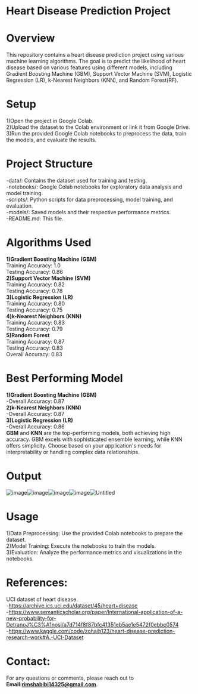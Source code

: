# Heart Disease Prediction Project
# Overview
This repository contains a heart disease prediction project using various machine learning algorithms. The goal is to predict the likelihood of heart disease based on various features using different models, including Gradient Boosting Machine (GBM), Support Vector Machine (SVM), Logistic Regression (LR), k-Nearest Neighbors (KNN), and Random Forest(RF).
# Setup
1)Open the project in Google Colab.<br>
2)Upload the dataset to the Colab environment or link it from Google Drive.<br>
3)Run the provided Google Colab notebooks to preprocess the data, train the models, and evaluate the results.<br>
# Project Structure
-data/: Contains the dataset used for training and testing.<br>
-notebooks/: Google Colab notebooks for exploratory data analysis and model training.<br>
-scripts/: Python scripts for data preprocessing, model training, and evaluation.<br>
-models/: Saved models and their respective performance metrics.<br>
-README.md: This file.
# Algorithms Used
**1)Gradient Boosting Machine (GBM)**<br>
Training Accuracy: 1.0<br>
Testing Accuracy: 0.86<br>
**2)Support Vector Machine (SVM)**<br>
Training Accuracy: 0.82<br>
Testing Accuracy: 0.78<br>
**3)Logistic Regression (LR)**<br>
Training Accuracy: 0.80<br>
Testing Accuracy: 0.75<br>
**4)k-Nearest Neighbors (KNN)**<br>
Training Accuracy: 0.83<br>
Testing Accuracy: 0.79<br>
**5)Random Forest**<br>
Training Accuracy: 0.87<br>
Testing Accuracy: 0.83<br>
Overall Accuracy: 0.83<br>

# Best Performing Model
**1)Gradient Boosting Machine (GBM)**<br>
-Overall Accuracy: 0.87<br>
**2)k-Nearest Neighbors (KNN)**<br>
-Overall Accuracy: 0.87<br>
**3)Logistic Regression (LR)**<br>
-Overall Accuracy: 0.86<br>
**GBM** and **KNN** are the top-performing models, both achieving high accuracy. GBM excels with sophisticated ensemble learning, while KNN offers simplicity. Choose based on your application's needs for interpretability or handling complex data relationships.
# Output
![image](https://github.com/user-attachments/assets/286c1cbd-85bd-4f81-9648-634006f6d294)![image](https://github.com/user-attachments/assets/f3b31739-cda9-49dd-ba93-28bc03bd3b55)![image](https://github.com/user-attachments/assets/ab83e29e-cdce-4897-a850-6fd655749057)![image](https://github.com/user-attachments/assets/d5700f2b-4add-47a2-b362-625b28d7eeeb)![Untitled](https://github.com/user-attachments/assets/e0979693-393e-48e5-bbeb-8858fbf5b47d)

# Usage
1)Data Preprocessing: Use the provided Colab notebooks to prepare the dataset.<br>
2)Model Training: Execute the notebooks to train the models.<br>
3)Evaluation: Analyze the performance metrics and visualizations in the notebooks.<br>
# References:
UCI dataset of heart disease.<br>
-https://archive.ics.uci.edu/dataset/45/heart+disease<br>
-https://www.semanticscholar.org/paper/International-application-of-a-new-probability-for-DetranoJ%C3%A1nosi/a7d714f8f87bfc41351eb5ae1e5472f0ebbe0574<br>
-https://www.kaggle.com/code/zohaib123/heart-disease-prediction-research-work#A.-UCI-Dataset
# Contact:
For any questions or comments, please reach out to **Email:rimshabibi14325@gmail.com**.

